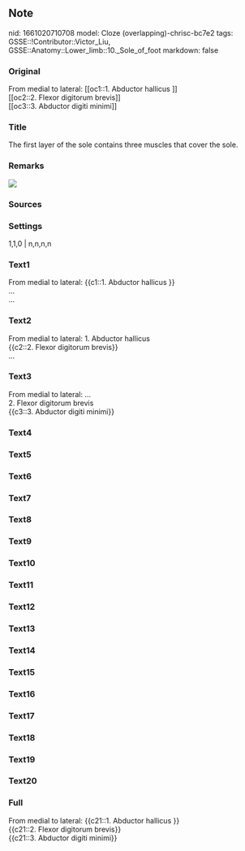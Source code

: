 ## Note
nid: 1661020710708
model: Cloze (overlapping)-chrisc-bc7e2
tags: GSSE::!Contributor::Victor_Liu, GSSE::Anatomy::Lower_limb::10._Sole_of_foot
markdown: false

### Original
<div>
  From medial to lateral: [[oc1::1. Abductor hallicus ]]
</div>
<div>
  [[oc2::2. Flexor digitorum brevis]]
</div>
<div>
  [[oc3::3. Abductor digiti minimi]]
</div>

### Title
The first layer of the sole contains three muscles that cover the sole.

### Remarks
<img src="paste-61dc41994cd658037c1402baa9e5e916a4e79cf0.jpg">

### Sources


### Settings
1,1,0 | n,n,n,n

### Text1
<div>
  From medial to lateral: {{c1::1. Abductor hallicus }}
</div>
<div>
  ...
</div>
<div>
  ...
</div>

### Text2
<div>
  From medial to lateral: 1. Abductor hallicus
</div>
<div>
  {{c2::2. Flexor digitorum brevis}}
</div>
<div>
  ...
</div>

### Text3
<div>
  From medial to lateral: ...
</div>
<div>
  2. Flexor digitorum brevis
</div>
<div>
  {{c3::3. Abductor digiti minimi}}
</div>

### Text4


### Text5


### Text6


### Text7


### Text8


### Text9


### Text10


### Text11


### Text12


### Text13


### Text14


### Text15


### Text16


### Text17


### Text18


### Text19


### Text20


### Full
<div>
  From medial to lateral: {{c21::1. Abductor hallicus }}
</div>
<div>
  {{c21::2. Flexor digitorum brevis}}
</div>
<div>
  {{c21::3. Abductor digiti minimi}}
</div>
